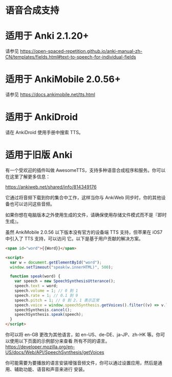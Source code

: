 # 语音合成支持

<h1>适用于 Anki 2.1.20+</h1>

请参见 <https://open-spaced-repetition.github.io/anki-manual-zh-CN/templates/fields.html#text-to-speech-for-individual-fields>

<h1>适用于 AnkiMobile 2.0.56+</h1>

请参见 <https://docs.ankimobile.net/tts.html>

<h1>适用于 AnkiDroid</h1>

请在 AnkiDroid 使用手册中搜索 TTS。

<h1>适用于旧版 Anki</h1>

有一个受欢迎的插件叫做 AwesomeTTS，支持多种语音合成程序和服务。你可以在这里了解更多信息：

<https://ankiweb.net/shared/info/814349176>

它通过将音频下载到你的集合中工作，这样当你与 AnkiWeb 同步时，你的其他设备也可以访问这些音频。

如果你想在电脑版本之外使用生成的文件，请确保使用存储文件模式而不是『即时生成』。

虽然 AnkiMobile 2.0.56 以下版本没有官方的设备端 TTS 支持，但苹果在 iOS7 中引入了 TTS 支持，可以访问
它。以下是基于用户贡献的解决方案。

```html
<span id="word">{{Word}}</span>

<script>
  var w = document.getElementById("word");
  window.setTimeout("speak(w.innerHTML)", 500);

  function speak(word) {
    var speech = new SpeechSynthesisUtterance();
    speech.text = word;
    speech.volume = 1; // 0 到 1
    speech.rate = 1; // 0.1 到 9
    speech.pitch = 1; // 0 到 2，1 表示正常
    speech.voice = window.speechSynthesis.getVoices().filter((v) => v.lang == "en-GB")[0];
    speechSynthesis.cancel();
    speechSynthesis.speak(speech);
  }
</script>
```

你可以将 en-GB 更改为其他语言，如 en-US、de-DE、ja-JP、zh-HK 等。你可以使用以下页面的示例部分来查看
所有不同的语言。<https://developer.mozilla.org/en-US/docs/Web/API/SpeechSynthesis/getVoices>

你可能需要为要播放的语言安装增强音频文件，你可以通过设置应用，然后是通用、辅助功能、语音和声音来进行
安装。
